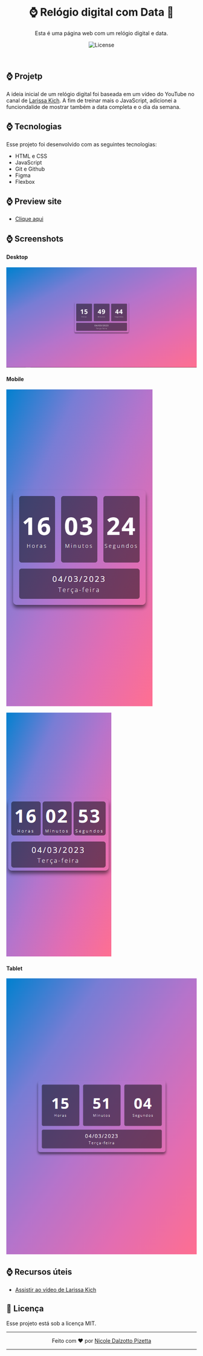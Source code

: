 <h1 align="center"> ⌚ Relógio digital com Data 📆 </h1>

<p align="center">
Esta é uma página web com um relógio digital e data.</p>

<p align="center">
  <img alt="License" src="https://img.shields.io/static/v1?label=license&message=MIT&color=49AA26&labelColor=000000">
</p>

<br>

## ⌚ Projetp

A ideia inicial de um relógio digital foi baseada em um vídeo do YouTube no canal de
<a href="https://github.com/Larissakich">Larissa Kich</a>.
A fim de treinar mais o JavaScript, adicionei a funciondalide de mostrar também a data completa e o dia da semana.

## ⌚ Tecnologias

Esse projeto foi desenvolvido com as seguintes tecnologias:

- HTML e CSS
- JavaScript
- Git e Github
- Figma
- Flexbox

## ⌚ Preview site

- [Clique aqui](#)

## ⌚ Screenshots

#### Desktop

![](./assets/images/desktop.png)

#### Mobile

![](./assets/images/mobile-iphone.png)

![](./assets/images/mobile-fold.png)

#### Tablet

![](./assets/images/tablet.png)

## ⌚ Recursos úteis

- [Assistir ao vídeo de Larissa Kich](https://www.youtube.com/watch?v=GK0ok3ZCXwM&list=PLlhPWsetD9-otvR1UYWZBzP8JzPn3OlO2&index=21&ab_channel=LarissaKich)

## :memo: Licença

Esse projeto está sob a licença MIT.

---

<p align="center"> Feito com ♥ por <a href="https://github.com/NicoleDPizetta">Nicole Dalzotto Pizetta</a> </p>

---
